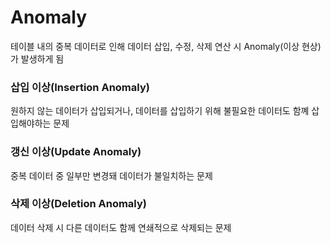 # Anomaly

테이블 내의 중복 데이터로 인해 데이터 삽입, 수정, 삭제 연산 시 Anomaly(이상 현상)가 발생하게 됨

### 삽입 이상(Insertion Anomaly)

원하지 않는 데이터가 삽입되거나, 데이터를 삽입하기 위해 불필요한 데이터도 함꼐 삽입해야하는 문제

### 갱신 이상(Update Anomaly)

중복 데이터 중 일부만 변경돼 데이터가 불일치하는 문제

### 삭제 이상(Deletion Anomaly)

데이터 삭제 시 다른 데이터도 함께 연쇄적으로 삭제되는 문제